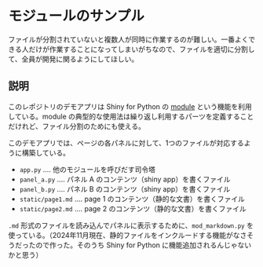 # モジュールのサンプル

ファイルが分割されていないと複数人が同時に作業するのが難しい。一番よくできる人だけが作業することになってしまいがちなので、ファイルを適切に分割して、全員が開発に関るようにしてほしい。

## 説明

このレポジトリのデモアプリは Shiny for Python の [module](https://shiny.posit.co/py/api/express/express.module.html) という機能を利用している。module の典型的な使用法は繰り返し利用するパーツを定義することだけれど、ファイル分割のためにも使える。

このデモアプリでは、ページの各パネルに対して、1つのファイルが対応するように構築している。

- `app.py` .... 他のモジュールを呼びだす司令塔
- `panel_a.py` .... パネル A のコンテンツ（shiny app）を書くファイル
- `panel_b.py` .... パネル B のコンテンツ（shiny app）を書くファイル
- `static/page1.md` .... page 1 のコンテンツ（静的な文書）を書くファイル
- `static/page2.md` .... page 2 のコンテンツ（静的な文書）を書くファイル

`.md` 形式のファイルを読み込んでパネルに表示するために、`mod_markdown.py` を使っている。（2024年11月現在、静的ファイルをインクルードする機能がなさそうだったので作った。そのうち Shiny for Python に機能追加されるんじゃないかと思う）

